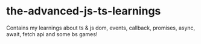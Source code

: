 # the-advanced-js-ts-learnings
Contains my learnings about ts & js dom, events, callback, promises, async, await, fetch api and some bs games!
